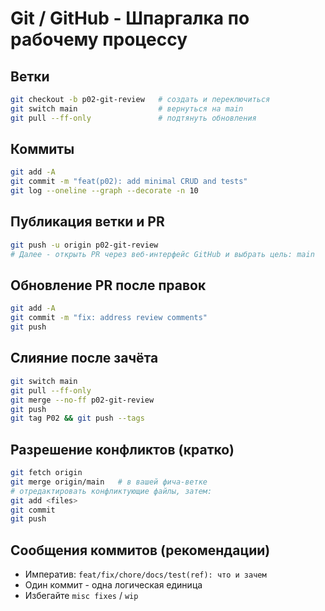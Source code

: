 # Git / GitHub - Шпаргалка по рабочему процессу

## Ветки
```bash
git checkout -b p02-git-review   # создать и переключиться
git switch main                  # вернуться на main
git pull --ff-only               # подтянуть обновления
```

## Коммиты
```bash
git add -A
git commit -m "feat(p02): add minimal CRUD and tests"
git log --oneline --graph --decorate -n 10
```

## Публикация ветки и PR
```bash
git push -u origin p02-git-review
# Далее - открыть PR через веб‑интерфейс GitHub и выбрать цель: main
```

## Обновление PR после правок
```bash
git add -A
git commit -m "fix: address review comments"
git push
```

## Слияние после зачёта
```bash
git switch main
git pull --ff-only
git merge --no-ff p02-git-review
git push
git tag P02 && git push --tags
```

## Разрешение конфликтов (кратко)
```bash
git fetch origin
git merge origin/main   # в вашей фича-ветке
# отредактировать конфликтующие файлы, затем:
git add <files>
git commit
git push
```

## Сообщения коммитов (рекомендации)
- Императив: `feat/fix/chore/docs/test(ref): что и зачем`
- Один коммит - одна логическая единица
- Избегайте `misc fixes` / `wip`
